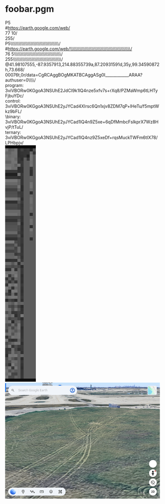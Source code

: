 # foobar.pgm
P5<br>
#https://earth.google.com/web/<br>
77 10/<br>
255/<br>
P5\\\\\\\\\\\\\\\\\\\\\\\\\\\\\\\\\\\\\\\\\\\\\\\\\\\\\\\\\\\\\\\\\\\\\\\\\/<br>
#https://earth.google.com/web/\\\\\\\\\\\\\\\\\\\\\\\\\\\\\\\\\\\\\\\\\\\\\/<br>
76 5\\\\\\\\\\\\\\\\\\\\\\\\\\\\\\\\\\\\\\\\\\\\\\\\\\\\\\\\\\\\\\\\\\\\\\\/<br>
255\\\\\\\\\\\\\\\\\\\\\\\\\\\\\\\\\\\\\\\\\\\\\\\\\\\\\\\\\\\\\\\\\\\\\\\\/<br>
@41.98107555,-87.9357913,214.88355739a,87.20931591d,35y,99.34590872h,73.668/<br>
00076t,0r/data=CgRCAggBOgMKATBCAggASg0I____________ARAA?authuser=0\\\\\\\\\/<br>
program: 3viVBORw0KGgoA3NSUhE2JdCI9k1lQ4nze5xfv7s+rXq8/PZMaWmp6tLHTyFjbuYDc/<br>
control: 3viVBORw0KGgoA3NSUhE2yJYCad4XIrsc6Qn1xjv8ZDM7qP+lHeTu/f5mptWkz9bFL/<br>
\binary: 3viVBORw0KGgoA3NSUhE2yJYCad1lQ4n9Z5xe+6qDfMmbcFsIkprX7Wz8HvjP/tTuL/<br>
ternary: 3viVBORw0KGgoA3NSUhE2yJYCad1lQ4nz9Z5xeDf+rqsMuckTWFm6tIX78/LPHbpjv/<br>
<img src="coordinates.google.earth.png" height="40%" /><img src="ohare.png"  width="700px"/>
